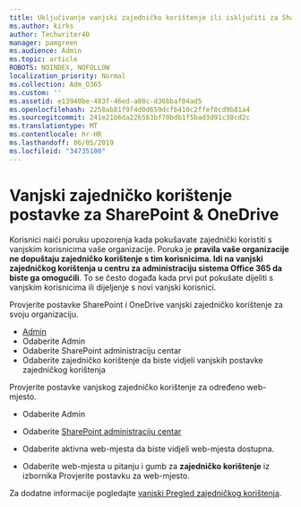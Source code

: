```yaml
---
title: Uključivanje vanjski zajedničko korištenje ili isključiti za SharePoint
ms.author: kirks
author: Techwriter40
manager: pamgreen
ms.audience: Admin
ms.topic: article
ROBOTS: NOINDEX, NOFOLLOW
localization_priority: Normal
ms.collection: Adm_O365
ms.custom: ''
ms.assetid: e13940be-483f-46ed-a88c-d36bbaf04ad5
ms.openlocfilehash: 2258ab81f9f4d0d659dcfb410c2ffef0cd9b81a4
ms.sourcegitcommit: 241e21b6da226563bf70bdb1f5bad3d91c38cd2c
ms.translationtype: MT
ms.contentlocale: hr-HR
ms.lasthandoff: 06/05/2019
ms.locfileid: "34735100"
---
```

# <a name="external-sharing-settings-for-sharepoint--onedrive"></a>Vanjski zajedničko korištenje postavke za SharePoint & OneDrive

Korisnici naići poruku upozorenja kada pokušavate zajednički koristiti s vanjskim korisnicima vaše organizacije. Poruka je **pravila vaše organizacije ne dopuštaju zajedničko korištenje s tim korisnicima. Idi na vanjski zajedničkog korištenja u centru za administraciju sistema Office 365 da biste ga omogućili**. To se često događa kada prvi put pokušate dijeliti s vanjskim korisnicima ili dijeljenje s novi vanjski korisnici.

Provjerite postavke SharePoint i OneDrive vanjski zajedničko korištenje za svoju organizaciju.

- [Admin](https://admin.microsoft.com/AdminPortal/Home#/homepage">https://admin.microsoft.com/)
- Odaberite Admin
- Odaberite SharePoint administraciju centar
- Odaberite zajedničko korištenje da biste vidjeli vanjskih postavke zajedničkog korištenja

Provjerite postavke vanjskog zajedničko korištenje za određeno web-mjesto.

- Odaberite Admin

- Odaberite [SharePoint administraciju centar](https://admin.microsoft.com/AdminPortal/Home#/homepage">https://admin.microsoft.com/)

- Odaberite aktivna web-mjesta da biste vidjeli web-mjesta dostupna.
- Odaberite web-mjesta u pitanju i gumb za **zajedničko korištenje** iz izbornika Provjerite postavku za web-mjesto.

Za dodatne informacije pogledajte [vanjski Pregled zajedničkog korištenja](https://docs.microsoft.com/en-us/sharepoint/external-sharing-overview).